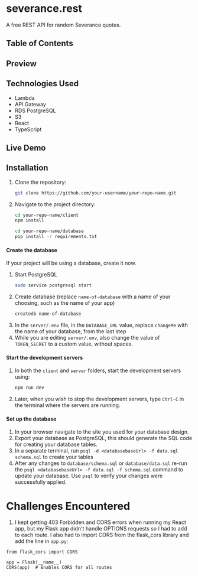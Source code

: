 # severance.rest

A free REST API for random Severance quotes.

## Table of Contents

## Preview

## Technologies Used

- Lambda
- API Gateway
- RDS PostgreSQL
- S3
- React
- TypeScript

## Live Demo

## Installation

1. Clone the repository:
   ```bash
   git clone https://github.com/your-username/your-repo-name.git
   ```
2. Navigate to the project directory:

   ```bash
   cd your-repo-name/client
   npm install

   cd your-repo-name/database
   pip install -r requirements.txt
   ```

#### Create the database

If your project will be using a database, create it now.

1. Start PostgreSQL
   ```sh
   sudo service postgresql start
   ```
1. Create database (replace `name-of-database` with a name of your choosing, such as the name of your app)
   ```sh
   createdb name-of-database
   ```
1. In the `server/.env` file, in the `DATABASE_URL` value, replace `changeMe` with the name of your database, from the last step
1. While you are editing `server/.env`, also change the value of `TOKEN_SECRET` to a custom value, without spaces.

#### Start the development servers

1. In both the `client` and `server` folders, start the development servers using:
   ```sh
   npm run dev
   ```
1. Later, when you wish to stop the development servers, type `Ctrl-C` in the terminal where the servers are running.

#### Set up the database

1. In your browser navigate to the site you used for your database design.
2. Export your database as PostgreSQL, this should generate the SQL code for creating your database tables.
3. In a separate terminal, run `psql -d <databasebaseUrl> -f data.sql schema.sql` to create your tables
4. After any changes to `database/schema.sql` or `database/data.sql` re-run the `psql <databasebaseUrl> -f data.sql -f schema.sql` command to update your database. Use `psql` to verify your changes were successfully applied.

# Challenges Encountered

1.  I kept getting 403 Forbidden and CORS errors when running my React app, but my Flask app didn't handle OPTIONS requests so I had to add to each route. I also had to import CORS from the flask_cors library and add the line in `app.py`:

```
from flask_cors import CORS

app = Flask(__name__)
CORS(app)  # Enables CORS for all routes
```
